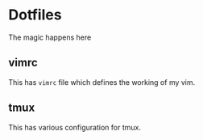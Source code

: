 # Dotfiles
The magic happens here

## vimrc
This has `vimrc` file which defines the working of my vim.

## tmux
This has various configuration for tmux.
